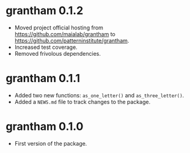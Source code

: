# grantham 0.1.2

* Moved project official hosting from <https://github.com/maialab/grantham> to <https://github.com/patterninstitute/grantham>.
* Increased test coverage.
* Removed frivolous dependencies.

# grantham 0.1.1

* Added two new functions: `as_one_letter()` and `as_three_letter()`.
* Added a `NEWS.md` file to track changes to the package.

# grantham 0.1.0

* First version of the package.
